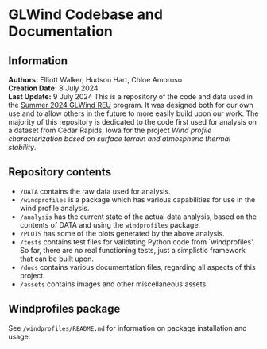 
GLWind Codebase and Documentation
=================================

Information
----------

**Authors:** Elliott Walker, Hudson Hart, Chloe Amoroso  
**Creation Date:** 8 July 2024  
**Last Update:** 9 July 2024
This is a repository of the code and data used in the [Summer 2024 GLWind REU](https://engineering.csuohio.edu/glwind_reu/glwind_reu) program. It was designed both for our own use and to allow others in the future to more easily build upon our work. The majority of this repository is dedicated to the code first used for analysis on a dataset from Cedar Rapids, Iowa for the project *Wind profile characterization based on surface terrain and atmospheric thermal stability*.  

Repository contents
-------------------

* `/DATA` contains the raw data used for analysis.  
* `/windprofiles` is a package which has various capabilities for use in the wind profile analysis.
* `/analysis` has the current state of the actual data analysis, based on the contents of DATA and using the `windprofiles` package.
* `/PLOTS` has some of the plots generated by the above analysis.
* `/tests` contains test files for validating Python code from `windprofiles'. So far, there are no real functioning tests, just a simplistic framework that can be built upon.
* `/docs` contains various documentation files, regarding all aspects of this project.  
* `/assets` contains images and other miscellaneous assets.  

Windprofiles package
--------------------

See `/windprofiles/README.md` for information on package installation and usage.
